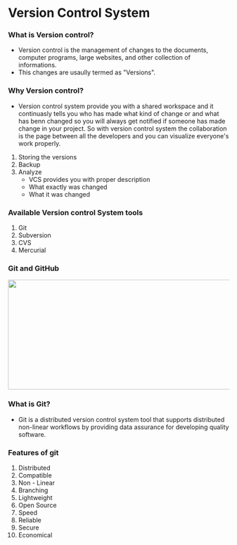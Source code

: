 # Version Control System
### What is Version control?
- Version control is the management of changes to the documents, computer programs, large websites, and other collection of informations.
- This changes are usaully termed as "Versions".

### Why Version control?
- Version control system provide you with a shared workspace and it continuasly tells you who has made what kind of change or and what has benn changed so you will always get notified if someone has made change in your project. So with version control system the collaboration is the page between all the developers and you can visualize everyone's work properly.
1) Storing the versions
2) Backup
3) Analyze
   - VCS provides you with proper description
   - What exactly was changed
   - What it was changed

### Available Version control System tools
  1) Git
  2) Subversion
  3) CVS
  4) Mercurial

### Git and GitHub
   <img src = "https://github.com/CodeMasterAR/VersionControlSystem/assets/114680435/7bb068cf-adfd-4b7f-94e1-fadb80734b10" width = "600" height = "250"/>

### What is Git?
   - Git is a distributed version control system tool that supports distributed non-linear workflows by providing data assurance for developing quality software.

### Features of git
   1) Distributed
   2) Compatible
   3) Non - Linear
   4) Branching
   5) Lightweight
   6) Open Source
   7) Speed
   8) Reliable
   9) Secure
   10) Economical
